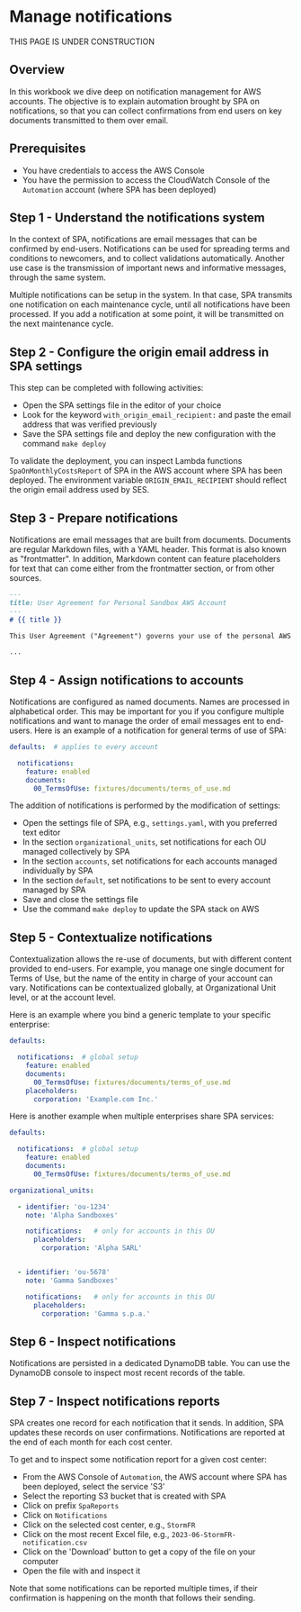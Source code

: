 # Manage notifications

THIS PAGE IS UNDER CONSTRUCTION

## Overview
In this workbook we dive deep on notification management for AWS accounts. The objective is to explain automation brought by SPA on notifications, so that you can collect confirmations from end users on key documents transmitted to them over email.

## Prerequisites
- You have credentials to access the AWS Console
- You have the permission to access the CloudWatch Console of the `Automation` account (where SPA has been deployed)

## Step 1 - Understand the notifications system
In the context of SPA, notifications are email messages that can be confirmed by end-users. Notifications can be used for spreading terms and conditions to newcomers, and to collect validations automatically. Another use case is the transmission of important news and informative messages, through the same system.

Multiple notifications can be setup in the system. In that case, SPA transmits one notification on each maintenance cycle, until all notifications have been processed. If you add a notification at some point, it will be transmitted on the next maintenance cycle.

## Step 2 - Configure the origin email address in SPA settings

This step can be completed with following activities:
- Open the SPA settings file in the editor of your choice
- Look for the keyword `with_origin_email_recipient:` and paste the email address that was verified previously
- Save the SPA settings file and deploy the new configuration with the command `make deploy`

To validate the deployment, you can inspect Lambda functions `SpaOnMonthlyCostsReport` of SPA in the AWS account where SPA has been deployed. The environment variable `ORIGIN_EMAIL_RECIPIENT` should reflect the origin email address used by SES.

## Step 3 - Prepare notifications
Notifications are email messages that are built from documents. Documents are regular Markdown files, with a YAML header. This format is also known as "frontmatter". In addition, Markdown content can feature placeholders for text that can come either from the frontmatter section, or from other sources.

```markdown
---
title: User Agreement for Personal Sandbox AWS Account
---
# {{ title }}

This User Agreement ("Agreement") governs your use of the personal AWS sandbox account ("Account") provided to you by {{ corporation }}. By accessing or using this Sandbox Account, you agree to be bound by this Agreement.

...
```

## Step 4 - Assign notifications to accounts
Notifications are configured as named documents. Names are processed in alphabetical order. This may be important for you if you configure multiple notifications and want to manage the order of email messages ent to end-users. Here is an example of a notification for general terms of use of SPA:

```yaml
defaults:  # applies to every account

  notifications:
    feature: enabled
    documents:
      00_TermsOfUse: fixtures/documents/terms_of_use.md
```

The addition of notifications is performed by the modification of settings:
- Open the settings file of SPA, e.g., `settings.yaml`, with you preferred text editor
- In the section `organizational_units`, set notifications for each OU managed collectively by SPA
- In the section `accounts`, set notifications for each accounts managed individually by SPA
- In the section `default`, set notifications to be sent to every account managed by SPA
- Save and close the settings file
- Use the command `make deploy` to update the SPA stack on AWS


## Step 5 - Contextualize notifications
Contextualization allows the re-use of documents, but with different content provided to end-users. For example, you manage one single document for Terms of Use, but the name of the entity in charge of your account can vary. Notifications can be contextualized globally, at Organizational Unit level, or at the account level.

Here is an example where you bind a generic template to your specific enterprise:
```yaml
defaults:

  notifications:  # global setup
    feature: enabled
    documents:
      00_TermsOfUse: fixtures/documents/terms_of_use.md
    placeholders:
      corporation: 'Example.com Inc.'

```

Here is another example when multiple enterprises share SPA services:

```yaml
defaults:

  notifications:  # global setup
    feature: enabled
    documents:
      00_TermsOfUse: fixtures/documents/terms_of_use.md

organizational_units:

  - identifier: 'ou-1234'
    note: 'Alpha Sandboxes'

    notifications:   # only for accounts in this OU
      placeholders:
        corporation: 'Alpha SARL'


  - identifier: 'ou-5678'
    note: 'Gamma Sandboxes'

    notifications:   # only for accounts in this OU
      placeholders:
        corporation: 'Gamma s.p.a.'


```

## Step 6 - Inspect notifications

Notifications are persisted in a dedicated DynamoDB table. You can use the DynamoDB console to inspect most recent records of the table.

## Step 7 - Inspect notifications reports

SPA creates one record for each notification that it sends. In addition, SPA updates these records on user confirmations. Notifications are reported at the end of each month for each cost center.

To get and to inspect some notification report for a given cost center:
- From the AWS Console of `Automation`, the AWS account where SPA has been deployed, select the service 'S3'
- Select the reporting S3 bucket that is created with SPA
- Click on prefix `SpaReports`
- Click on `Notifications`
- Click on the selected cost center, e.g., `StormFR`
- Click on the most recent Excel file, e.g., `2023-06-StormFR-notification.csv`
- Click on the 'Download' button to get a copy of the file on your computer
- Open the file with and inspect it

Note that some notifications can be reported multiple times, if their confirmation is happening on the month that follows their sending.
